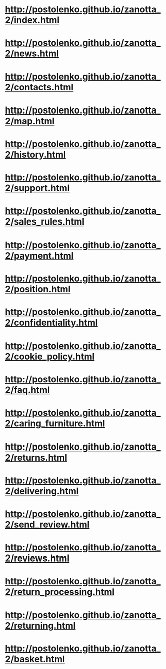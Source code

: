 # http://postolenko.github.io/zanotta_2/index.html
# http://postolenko.github.io/zanotta_2/news.html
# http://postolenko.github.io/zanotta_2/contacts.html
# http://postolenko.github.io/zanotta_2/map.html
# http://postolenko.github.io/zanotta_2/history.html
# http://postolenko.github.io/zanotta_2/support.html
# http://postolenko.github.io/zanotta_2/sales_rules.html
# http://postolenko.github.io/zanotta_2/payment.html
# http://postolenko.github.io/zanotta_2/position.html
# http://postolenko.github.io/zanotta_2/confidentiality.html
# http://postolenko.github.io/zanotta_2/cookie_policy.html
# http://postolenko.github.io/zanotta_2/faq.html
# http://postolenko.github.io/zanotta_2/caring_furniture.html
# http://postolenko.github.io/zanotta_2/returns.html
# http://postolenko.github.io/zanotta_2/delivering.html
# http://postolenko.github.io/zanotta_2/send_review.html
# http://postolenko.github.io/zanotta_2/reviews.html
# http://postolenko.github.io/zanotta_2/return_processing.html
# http://postolenko.github.io/zanotta_2/returning.html
# http://postolenko.github.io/zanotta_2/basket.html